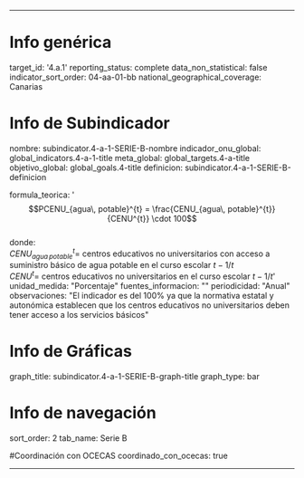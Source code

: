 ---

# Info genérica
target_id: '4.a.1'
reporting_status: complete
data_non_statistical: false
indicator_sort_order: 04-aa-01-bb
national_geographical_coverage: Canarias

# Info de Subindicador
nombre: subindicator.4-a-1-SERIE-B-nombre
indicador_onu_global: global_indicators.4-a-1-title
meta_global: global_targets.4-a-title
objetivo_global: global_goals.4-title
definicion: subindicator.4-a-1-SERIE-B-definicion

formula_teorica: '$$PCENU_{agua\, potable}^{t} = \frac{CENU_{agua\, potable}^{t}}{CENU^{t}} \cdot 100$$ <br>
donde: <br>
$CENU_{agua\, potable}^{t} =$ centros educativos no universitarios con acceso a suministro básico de agua potable en el curso escolar $t-1/t$ <br>
$CENU^{t} =$ centros educativos no universitarios en el curso escolar $t-1/t$'
unidad_medida: "Porcentaje"
fuentes_informacion: ""
periodicidad: "Anual"
observaciones: "El indicador es del 100% ya que la normativa estatal y autonómica establecen que los centros educativos no universitarios deben tener acceso a los servicios básicos"

# Info de Gráficas
graph_title: subindicator.4-a-1-SERIE-B-graph-title
graph_type: bar

# Info de navegación
sort_order: 2
tab_name: Serie B

#Coordinación con OCECAS
coordinado_con_ocecas: true

---